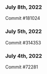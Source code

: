 ### July 8th, 2022

Commit #181024

### July 5th, 2022

Commit #314353


### July 4th, 2022

Commit #72281
